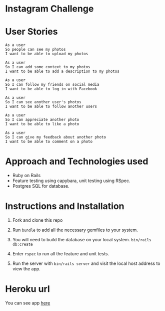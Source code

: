 # Instagram Challenge

User Stories
============
```
As a user
So people can see my photos
I want to be able to upload my photos

As a user
So I can add some context to my photos
I want to be able to add a description to my photos

As a user
So I can follow my friends on social media
I want to be able to log in with Facebook

As a user
So I can see another user's photos
I want to be able to follow another users

As a user
So I can appreciate another photo
I want to be able to like a photo

As a user
So I can give my feedback about another photo
I want to be able to comment on a photo

```

Approach and Technologies used
==============================

* Ruby on Rails
* Feature testing using capybara, unit testing using RSpec.
* Postgres SQL for database.

Instructions and Installation
=============================

1. Fork and clone this repo

2. Run ```bundle``` to add all the necessary gemfiles to your system.

3. You will need to build the database on your local system. ```bin/rails db:create```

4. Enter ```rspec``` to run all the feature and unit tests.

5. Run the server with ```bin/rails server``` and visit the local host address to view the app.

Heroku url
===========
You can see app [here](https://instaounze.herokuapp.com/)
